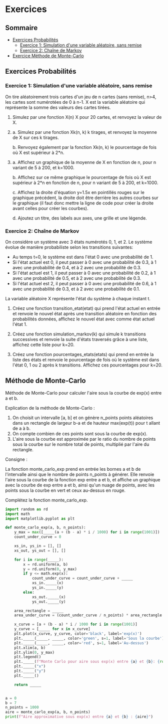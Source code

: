 # Exercices

## Sommaire
- [Exercices Probabilités](#ex_proba)
    - [Exercice 1: Simulation d'une variable aléatoire, sans remise](#ex_proba_2)
    - [Exercice 2: Chaîne de Markov](#ex_proba_2)
- [Exercice Méthode de Monte-Carlo](#ex_monte_carlo)

<h2 name="ex_proba">Exercices Probabilités</h2>

<h3 name="ex_proba_1">Exercice 1: Simulation d'une variable aléatoire, sans remise</h3>

On tire aléatoirement trois cartes d'un jeu de n cartes (sans remise), n>4, les cartes sont numérotées de 0 à n-1. X est la variable aléatoire qui représente la somme des valeurs des cartes tirées.

1) Simulez par une fonction X(n) X pour 20 cartes, et renvoyez la valeur de X.

2) a. Simulez par une fonction Xk(n, k) k tirages, et renvoyez la moyenne de X sur ces k tirages.

   b. Renvoyez également par la fonction Xk(n, k) le pourcentage de fois où X est supérieur à 2*n.

3) a. Affichez un graphique de la moyenne de X en fonction de n, pour n variant de 5 à 200, et k=1000.

   b. Affichez sur ce même graphique le pourcentage de fois où X est supérieur à 2*n en fonction de n, pour n variant de 5 à 200, et k=1000.

   c. Affichez la droite d'équation y=1.5x en pointillés rouges sur le graphique précédent, la droite doit être derrière les autres courbes sur le graphique (il faut donc mettre la ligne de code pour créer la droite avant celles pour créer les courbes).

   d. Ajoutez un titre, des labels aux axes, une grille et une légende.


<h3 name="ex_proba_2">Exercice 2: Chaîne de Markov</h3>

  On considère un système avec 3 états numérotés 0, 1, et 2. Le système évolue de manière probabiliste selon les transitions suivantes:
  - Au temps t=0, le système est dans l'état 0 avec une probabilité de 1.
  - Si l'état actuel est 0, il peut passer à 0 avec une probabilité de 0.3, à 1 avec une probabilité de 0.4, et à 2 avec une probabilité de 0.3.
  - Si l'état actuel est 1, il peut passer à 0 avec une probabilité de 0.2, à 1 avec une probabilité de 0.5, et à 2 avec une probabilité de 0.3.
  - Si l'état actuel est 2, il peut passer à 0 avec une probabilité de 0.6, à 1 avec une probabilité de 0.3, et à 2 avec une probabilité de 0.1.

  La variable aléatoire X représente l'état du système à chaque instant t.

1) Créez une fonction transition_etat(etat) qui prend l'état actuel en entrée et renvoie le nouvel état après une transition aléatoire en fonction des probabilités données, affichez le nouvel état avec comme état actuel l'état 1.

2) Créez une fonction simulation_markov(k) qui simule k transitions successives et renvoie la suite d'états traversés grâce à une liste, affichez cette liste pour k=20.

3) Créez une fonction pourcentages_etats(etats) qui prend en entrée la liste des états et renvoie le pourcentage de fois où le système est dans l'état 0, 1 ou 2 après k transitions. Affichez ces pourcentages pour k=20.




<h2 name="ex_monte_carlo">Méthode de Monte-Carlo</h2>

Méthode de Monte-Carlo pour calculer l'aire sous la courbe de exp(x) entre a et b.


Explication de la méthode de Monte-Carlo :
1. On choisit un intervalle [a, b] et on génère n_points points aléatoires dans un rectangle de largeur b-a et de hauteur max(exp(t)) pour t allant de a à b.
2. On compte combien de ces points sont sous la courbe de exp(x).
3. L'aire sous la courbe est approximée par le ratio du nombre de points sous la courbe sur le nombre total de points, multiplié par l'aire du rectangle.

Consigne :

La fonction monte_carlo_exp prend en entrée les bornes a et b de l'intervalle ainsi que le nombre de points n_points à générer. Elle renvoie l'aire sous la courbe de la fonction exp entre a et b, et affiche un graphique avec la courbe de exp entre a et b, ainsi qu'un nuage de points, avec les points sous la courbe en vert et ceux au-dessus en rouge.

Complétez la fonction monte_carlo_exp.

```python
import random as rd
import math
import matplotlib.pyplot as plt

def monte_carlo_exp(a, b, n_points):
    y_max = max([_____(a + (b - a) * i / 1000) for i in range(1001)])
    count_under_curve = 0

    xs_in, ys_in = [], []
    xs_out, ys_out = [], []

    for i in range(_____):
        x = rd.uniform(a, b)
        y = rd.uniform(0, y_max)
        if y <= math.exp(x):
            count_under_curve = count_under_curve + _____
            xs_in._____(x)
            ys_in._____(y)
        else:
            xs_out._____(x)
            ys_out._____(y)

    area_rectangle = _____
    area_under_curve = (count_under_curve / n_points) * area_rectangle

    x_curve = [a + (b - a) * i / 1000 for i in range(1001)]
    y_curve = [_____ for x in x_curve]
    plt.plot(x_curve, y_curve, color='black', label='exp(x)')
    plt._____(_____, _____, color='green', s=1, label='Sous la courbe')
    plt._____(_____, _____, color='red', s=1, label='Au-dessus')
    plt.xlim(a, b)
    plt.ylim(0, y_max)
    plt.legend()
    plt._____(f"Monte Carlo pour aire sous exp(x) entre {a} et {b}: {round(area_under_curve, 3)}")
    plt._____("x")
    plt._____("y")
    plt._____()

    return _____


a = 0
b = 7
n_points = 1000
aire = monte_carlo_exp(a, b, n_points)
print(f"Aire approximative sous exp(x) entre {a} et {b} : {aire}")
```
